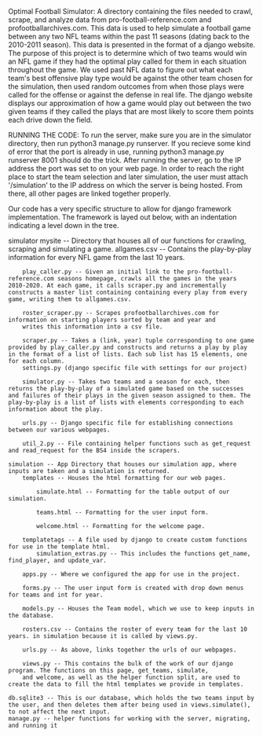Optimal Football Simulator:
A directory containing the files needed to crawl, scrape, and analyze data from pro-football-reference.com and profootballarchives.com. This data is used to help simulate a football game between any two NFL teams within the past 11 seasons (dating back to the 2010-2011 season). This data is presented in the format of a django website. The purpose of this project is to determine which of two teams would win an NFL game if they had the optimal play called for them in each situation throughout the game. We used past NFL data to figure out what each team's best offensive play type would be against the other team chosen for the simulation, then used random outcomes from when those plays were called for the offense or against the defense in real life. The django website displays our approximation of how a game would play out between the two given teams if they called the plays that are most likely to score them points each drive down the field.

RUNNING THE CODE:
To run the server, make sure you are in the simulator directory, then run python3 manage.py runserver. If you recieve some kind of error that the port is already in use, running python3 manage.py runserver 8001 should do the trick. After running the server, go to the IP address the port was set to on your web page.
In order to reach the right place to start the team selection and later simulation, the user must attach '/simulation' to the IP address on which the server is being hosted. From there, all other pages are linked together properly.

Our code has a very specific structure to allow for django framework implementation. The framework is layed out below, with an indentation indicating a level down in the tree.

simulator
    mysite -- Directory that houses all of our functions for crawling, scraping and simulating a game.
        allgames.csv -- Contains the play-by-play information for every NFL game from the last 10 years.

        play_caller.py -- Given an initial link to the pro-football-reference.com seasons homepage, crawls all the games in the years 2010-2020. At each game, it calls scraper.py and incrementally constructs a master list containing containing every play from every game, writing them to allgames.csv.

        roster_scraper.py -- Scrapes profootballarchives.com for information on starting players sorted by team and year and 
        writes this information into a csv file. 

        scraper.py -- Takes a (link, year) tuple corresponding to one game provided by play_caller.py and constructs and returns a play by play in the format of a list of lists. Each sub list has 15 elements, one for each column.
        settings.py (django specific file with settings for our project)

        simulator.py -- Takes two teams and a season for each, then returns the play-by-play of a simulated game based on the successes and failures of their plays in the given season assigned to them. The play-by-play is a list of lists with elements corresponding to each information about the play.

        urls.py -- Django specific file for establishing connections between our various webpages.

        util_2.py -- File containing helper functions such as get_request and read_request for the BS4 inside the scrapers.

    simulation -- App Directory that houses our simulation app, where inputs are taken and a simulation is returned.
        templates -- Houses the html formatting for our web pages.

            simulate.html -- Formatting for the table output of our simulation.

            teams.html -- Formatting for the user input form.

            welcome.html -- Formatting for the welcome page.

        templatetags -- A file used by django to create custom functions for use in the template html.
            simulation_extras.py -- This includes the functions get_name, find_player, and update_var.

        apps.py -- Where we configured the app for use in the project.

        forms.py -- The user input form is created with drop down menus for teams and int for year.

        models.py -- Houses the Team model, which we use to keep inputs in the database.

        rosters.csv -- Contains the roster of every team for the last 10 years. in simulation because it is called by views.py.

        urls.py -- As above, links together the urls of our webpages.

        views.py -- This contains the bulk of the work of our django program. The functions on this page, get_teams, simulate, 
        and welcome, as well as the helper function split, are used to create the data to fill the html templates we provide in templates.
        
    db.sqlite3 -- This is our database, which holds the two teams input by the user, and then deletes them after being used in views.simulate(), to not affect the next input.
    manage.py -- helper functions for working with the server, migrating, and running it

